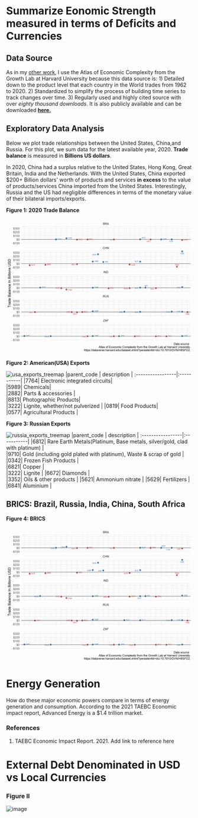 # Summarize Eonomic Strength measured in terms of Deficits and Currencies

**Data Source**
---------------
As in my [other work](https://github.com/LNshuti/LNSHUTI.github.io), I use the Atlas of Economic Complexity from the Growth Lab at Harvard University because this data source is: 1) Detailed down to the product level that each country in the World trades from 1962 to 2020. 2) Standardized to simplify the process of building time series to track changes over time. 3) Regularly used and highly cited source with over *eighty thousand downloads*. It is also publicly available and can be downloaded [**here.**](https://dataverse.harvard.edu/dataset.xhtml?persistentId=doi:10.7910/DVN/H8SFD2)


**Exploratory Data Analysis**
--------------------------------

Below we plot trade relationships between the United States, China,and Russia. For this plot, we sum data for the latest available year, 2020.  **Trade balance** is measured in **Billions US dollars**.

In 2020, China had a surplus relative to the United States, Hong Kong, Great Britain, India and the Netherlands. With the United States, China exported $200+ Billion dollars' worth of products and services **in excess** to the value of products/services China imported from the United States. Interestingly, Russia and the US had negligible differences in terms of the monetary value of their bilateral imports/exports. 


**Figure 1: 2020 Trade Balance**
![](output/deficit_plot_us_chn_rus.png)

<!-- **Figure 2: Chinese Exports**

![china_exports_treemap](output/china_exports_treemap.png)
|parent_code | description |
:-----------------|:-----------|
|7643| Transmission apparatus|      
|6589| Clothing Products|      
|7599| Parts & accessories |    -->

**Figure 2: American(USA) Exports**

![usa_exports_treemap](https://user-images.githubusercontent.com/13305262/218374021-cf655cbb-925f-4cc3-bd70-eaf60e74c7eb.png)
|parent_code | description |
:-----------------|:-----------|
|7764| Electronic integrated circuits|      
|5989| Chemicals|      
|2882| Parts & accessories |     
|8813| Photographic Products|      
|3222| Lignite, whether/not pulverized |
|0819| Food Products|      
|0577| Agricultural Products |


**Figure 3: Russian Exports**

![russia_exports_treemap](https://user-images.githubusercontent.com/13305262/218374624-2651e56d-3f25-4038-9791-ddfaa0fc89a6.png)
|parent_code | description |
:-----------------|:-----------|
|6812| Rare Earth Metals(Platinum, Base metals, silver/gold, clad with platinum) |      
|9710| Gold (including gold plated with platinum), Waste & scrap of gold |      
|0342| Frozen Fish Products |     
|6821| Copper |      
|3222| Lignite |
|6672| Diamonds |      
|3352| Oils & other products |
|5621| Ammonium nitrate |
|5629| Fertilizers |
|6841| Aluminium |

## BRICS: Brazil, Russia, India, China, South Africa
**Figure 4: BRICS**
![](output/deficit_plot_brics.png)

# Energy Generation 
How do these major economic powers compare in terms of energy generation and consumption. 
According to the 2021 TAEBC Economic impact report, Advanced Energy is a $1.4 trillion market.  

### References 
1. TAEBC Economic Impact Report. 2021. Add link to reference here

# External Debt Denominated in USD vs Local Currencies


### Figure II
![image](https://user-images.githubusercontent.com/13305262/219905846-2722515c-c0c4-49d7-84f2-a75298cc1c74.png)

